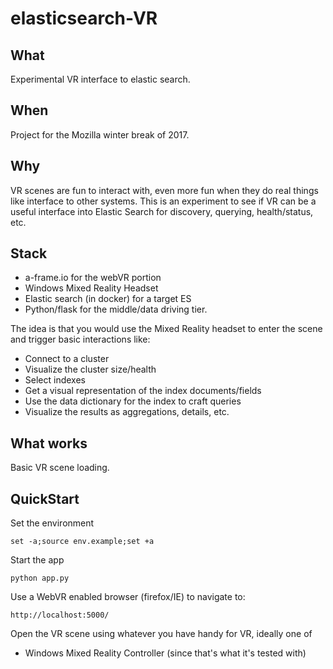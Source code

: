 # elasticsearch-VR
What
-----
Experimental VR interface to elastic search.

When
----
Project for the Mozilla winter break of 2017.

Why
----
VR scenes are fun to interact with, even more fun when they do real things like interface to other systems. This is an experiment
to see if VR can be a useful interface into Elastic Search for discovery, querying, health/status, etc.

Stack
------
- a-frame.io for the webVR portion
- Windows Mixed Reality Headset
- Elastic search (in docker) for a target ES
- Python/flask for the middle/data driving tier.

The idea is that you would use the Mixed Reality headset to enter the scene and trigger basic interactions like:

- Connect to a cluster
- Visualize the cluster size/health
- Select indexes
- Get a visual representation of the index documents/fields
- Use the data dictionary for the index to craft queries
- Visualize the results as aggregations, details, etc.


What works
-----------
Basic VR scene loading.

QuickStart
-----------
Set the environment
```
set -a;source env.example;set +a
```

Start the app
```
python app.py
```

Use a WebVR enabled browser (firefox/IE) to navigate to:
```
http://localhost:5000/
```

Open the VR scene using whatever you have handy for VR, ideally one of
-  Windows Mixed Reality Controller (since that's what it's tested with)



